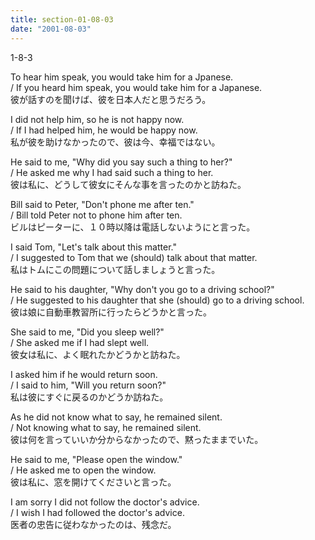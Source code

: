 ```yaml
---
title: section-01-08-03
date: "2001-08-03"
---
```


1-8-3

<!-- end -->

To hear him speak, you would take him for a Jpanese.  
/ If you heard him speak, you would take him for a Japanese.  
彼が話すのを聞けば、彼を日本人だと思うだろう。  

I did not help him, so he is not happy now.  
/ If I had helped him, he would be happy now.  
私が彼を助けなかったので、彼は今、幸福ではない。  

He said to me, "Why did you say such a thing to her?"  
/ He asked me why I had said such a thing to her.  
彼は私に、どうして彼女にそんな事を言ったのかと訪ねた。  

Bill said to Peter, "Don't phone me after ten."  
/ Bill told Peter not to phone him after ten.  
ビルはピーターに、１０時以降は電話しないようにと言った。  

I said Tom, "Let's talk about this matter."  
/ I suggested to Tom that we (should) talk about that matter.  
私はトムにこの問題について話しましょうと言った。  

He said to his daughter, "Why don't you go to a driving school?"  
/ He suggested to his daughter that she (should) go to a driving school.  
彼は娘に自動車教習所に行ったらどうかと言った。  

She said to me, "Did you sleep well?"  
/ She asked me if I had slept well.  
彼女は私に、よく眠れたかどうかと訪ねた。  

I asked him if he would return soon.  
/ I said to him, "Will you return soon?"  
私は彼にすぐに戻るのかどうか訪ねた。  

As he did not know what to say, he remained silent.  
/ Not knowing what to say, he remained silent.  
彼は何を言っていいか分からなかったので、黙ったままでいた。  

He said to me, "Please open the window."  
/ He asked me to open the window.  
彼は私に、窓を開けてくださいと言った。  

I am sorry I did not follow the doctor's advice.  
/ I wish I had followed the doctor's advice.  
医者の忠告に従わなかったのは、残念だ。  

